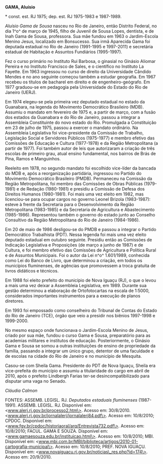 **GAMA, Aluísio**

\* const. est. RJ 1975; dep. est. RJ 1975-1983 e 1987-1989.

*Aluísio Gama de Sousa* nasceu no Rio de Janeiro, então Distrito
Federal, no dia 1^o^ de março de
1945[,](http://pt.wikipedia.org/wiki/1945 "1945") filho de Juvenil de
Sousa Lopes, dentista, e de Inah Gama de Sousa, professora. Sua mãe
fundou em 1963 o Jardim-Escola Menino Jesus, localizado em Bonsucesso.
Sua irmã Aparecida Gama foi deputada estadual no Rio de Janeiro
(1991-1995 e 1997-2011) e secretária estadual de Habitação e Assuntos
Fundiários (1995-1997).

Fez o curso primário no Instituto Rui Barbosa, o ginasial no Ginásio
Aliomar Pereira e no Instituto Francisco de Sales, e o científico no
Instituto La Fayette. Em 1963 ingressou no curso de direito da
Universidade Cândido Mendes e no ano seguinte começou também a estudar
geografia. Em 1967 recebeu os títulos de bacharel em direito e de
engenheiro-geógrafo. Em 1977 graduou-se em pedagogia pela Universidade
do Estado do Rio de Janeiro (UERJ).

Em 1974 elegeu-se pela primeira vez deputado estadual no estado da
Guanabara, na legenda do Movimento Democrático Brasileiro (MDB). Assumiu
o mandato em fevereiro de 1975 e, a partir de março, com a fusão dos
estados da Guanabara e do Rio de Janeiro, passou a integrar a Assembleia
Constituinte do novo estado do Rio. Promulgada a Constituição em 23 de
julho de 1975, passou a exercer o mandato ordinário. Na Assembleia
Legislativa foi vice-presidente da Comissão de Trabalho, Legislação
Social e Servidores Públicos (1975-1977) e membro efetivo das Comissões
de Educação e Cultura (1977-1978) e da Região Metropolitana (a partir de
1977). Foi também autor de leis que autorizaram a criação de três
escolas de primeiro grau, atual ensino fundamental, nos bairros de Brás
de Pina, Ramos e Manguinhos.

Reeleito em 1978, no segundo mandato foi escolhido vice-líder da bancada
do MDB e, após a reorganização partidária, ingressou no Partido do
Movimento Democrático Brasileiro (PMDB). Permaneceu na Comissão da
Região Metropolitana, foi membro das Comissões de Obras Públicas
(1979-1981) e de Redação (1980-1981) e presidiu a Comissão de Defesa dos
Direitos Humanos (1980-1981). Foi mais uma vez eleito em 1982, mas
licenciou-se para ocupar cargos no governo Leonel Brizola (1983-1987):
esteve à frente da Secretaria para o Desenvolvimento da Região
Metropolitana (1983-1985) e da Secretaria de Agricultura e Abastecimento
(1985-1986). Representou também o governo do estado junto ao Conselho
Consultivo da Região Metropolitana do Rio de Janeiro (1984-1986).

Em 20 de maio de 1986 desligou-se do PMDB e passou a integrar o Partido
Democrático Trabalhista (PDT). Nessa legenda foi mais uma vez eleito
deputado estadual em outubro seguinte. Presidiu então as Comissões de
Indicação Legislativa e Proposições (de março a junho de 1987) e de
Cultura, e foi membro efetivo das Comissões de Agricultura e Política
Rural e de Assuntos Municipais. Foi o autor da Lei n^o^ 1.601/1989,
conhecida como Lei do Banco de Livro, que determinou a criação, em todos
os municípios fluminenses, de agências que promovessem a troca gratuita
de livros didáticos e técnicos.

Em 1988 foi eleito prefeito do município de Nova Iguaçu (RJ), o que o
levou a mais uma vez deixar a Assembleia Legislativa, em 1989. Durante
sua gestão determinou a elaboração de Ortofotocartas na escala de
1:5000, considerados importantes instrumentos para a execução de planos
diretores.

Em 1993 foi empossado como conselheiro do Tribunal de Contas do Estado
do Rio de Janeiro (TCE), órgão que veio a presidir nos biênios 1997-1998
e 1999-2000.

No mesmo espaço onde funcionava o Jardim-Escola Menino de Jesus, criado
por sua mãe, fundou o curso Gama e Sousa, preparatório para as academias
militares e institutos de educação. Posteriormente, o Ginásio Gama e
Sousa se somou a outras instituições de ensino de propriedade da
família, passando a integrar um único grupo, detentor de uma faculdade e
de escolas na cidade do Rio de Janeiro e no município de Mesquita.

Casou-se com Sheila Gama. Presidente do PDT de Nova Iguaçu, Sheila era
vice-prefeita do município e assumiu a titularidade do cargo em abril de
2010, após o prefeito Lindbergh Farias ter-se desincompatibilizado para
disputar uma vaga no Senado.

*Cláudia Calmon*

FONTES: ASSEMB. LEGISL. RJ. *Deputados estaduais fluminenses*
(1987-1991). ASSEMB. LEGISL. RJ. Disponível em:
\<www.alerj.rj.gov.br/processo2.htm\>. Acesso em: 30/8/2010.
\<www.alerj.rj.gov.br/jornalalerj/jornalalerj84.pdf\>. Acesso em:
10/8/2010; CPDOC. Disponível em:
\<www.fgv.br/cpdoc/historiaoral/arq/Entrevista732.pdf\>. Acesso em:
10/8/2010; FACUL. GAMA E SOUZA. Disponível em:
\<www.gamaesouza.edu.br/instituicao.html\>. Acesso em: 10/8/2010; MBI.
Disponível em:
\<www.mbi.com.br/MBI/biblioteca/artigos/2010-01-cartografia-municipal\>.
Acesso em: 10/8/2010; PREF. NOVA IGUAÇU. Disponível em:
\<www.novaiguacu.rj.gov.br/noticias\_res.php?id=174\>. Acesso em:
20/9/2010.
